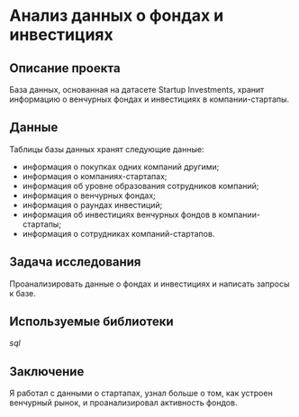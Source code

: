 # Анализ данных о фондах и инвестициях

## Описание проекта

База данных, основанная на датасете Startup Investments, хранит информацию о венчурных фондах и инвестициях в компании-стартапы. 

## Данные

Таблицы базы данных хранят следующие данные:
- информация о покупках одних компаний другими;
- информация о компаниях-стартапах;
- информация об уровне образования сотрудников компаний;
- информация о венчурных фондах;
- информация о раундах инвестиций;
- информация об инвестициях венчурных фондов в компании-стартапы;
- информация о сотрудниках компаний-стартапов.

## Задача исследования

Проанализировать данные о фондах и инвестициях и написать запросы к базе. 

## Используемые библиотеки

*sql*

## Заключение

Я работал с данными о стартапах, узнал больше о том, как устроен венчурный рынок, и проанализировал активность фондов.
